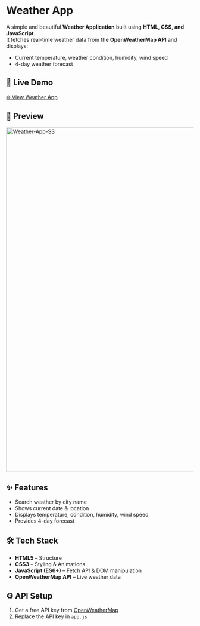 # Weather App  

A simple and beautiful **Weather Application** built using **HTML, CSS, and JavaScript**.  
It fetches real-time weather data from the **OpenWeatherMap API** and displays:  

- Current temperature, weather condition, humidity, wind speed  
- 4-day weather forecast  


## 🔗 Live Demo  
[🌐 View Weather App](https://akanshagupta008.github.io/Weather-App/)


## 📸 Preview  
<img width="1360" height="923" alt="Weather-App-SS" src="https://github.com/user-attachments/assets/5e626380-d1ad-4f3b-b4cb-673300b4d2b6" />



## ✨ Features  
- Search weather by city name  
- Shows current date & location  
- Displays temperature, condition, humidity, wind speed  
- Provides 4-day forecast  



## 🛠️ Tech Stack  
- **HTML5** – Structure  
- **CSS3** – Styling & Animations  
- **JavaScript (ES6+)** – Fetch API & DOM manipulation  
- **OpenWeatherMap API** – Live weather data  



## ⚙️ API Setup  
1. Get a free API key from [OpenWeatherMap](https://openweathermap.org/api)  
2. Replace the API key in `app.js`  

